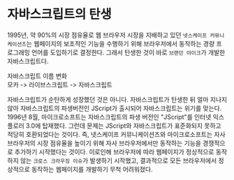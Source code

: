 # 자바스크립트의 탄생

1995년, 약 90%의 시장 점유율로 웹 브라우저 시장을 지배하고 있던 `넷스케이프 커뮤니케이션즈`는 웹페이지의 보조적인 기능을 수행하기 위해 브라우저에서 동작하는 경량 프로그래밍 언어를 도입하기로 결정한다.
그래서 탄생한 것이 바로 `브랜던 아이크`가 개발한 자바스크립트다.

자바스크립트 이름 변화 <br>
모카 -> 라이브스크립트 -> 자바스크립트

자바스크립트가 순탄하게 성장했던 것은 아니다. 자바스크립트가 탄생한 뒤 얼마 지나지 않아 자바스크립트의 파생버전인 JScript가 출시되어 자바스크립트는 위기를 맞는다. <br>
1996년 8월, 마이크로소프트는 자바스크립트의 파생 버전인 "JScript"를 인터넷 익스플로러 3.0에 탑재했다. 그런데 문제는 JScript와 자바스크립트가 표준화되지 못하고 적당히 호환되었다는 것이다. 즉, 넷스케이프 커뮤니케이션즈와 마이크로소프트는 자사 브라우저의 시장 점유율을 높이기 위해 자사 브라우저에서만 동작하는 기능을 경쟁적으로 추가하기 시작했다는 것이다. 이로인해 브라우저에 따라 웹페이지가 정상적으로 동작하지 않는 `크로스 크라우징 이슈`가 발생하기 시작했고, 결과적으로 모든 브라우저에서 정상적으로 동작하는 웹페이지를 개발하기 무척 어려워졌다.
